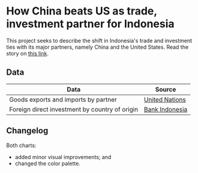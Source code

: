 # How China beats US as trade, investment partner for Indonesia

This project seeks to describe the shift in Indonesia's trade and investment ties with its major partners, namely China and the United States. Read the story on [this link](https://www.thejakartapost.com/business/2022/01/03/how-china-beats-us-as-trade-investment-partner-for-indonesia.html).


## Data

Data | Source |  
---- | ------ |  
Goods exports and imports by partner | [United Nations](https://comtrade.un.org/) |  
Foreign direct investment by country of origin | [Bank Indonesia](https://www.bi.go.id/id/statistik/ekonomi-keuangan/seki/Default.aspx#headingFour) |

## Changelog

Both charts:
- added minor visual improvements; and  
- changed the color palette.
